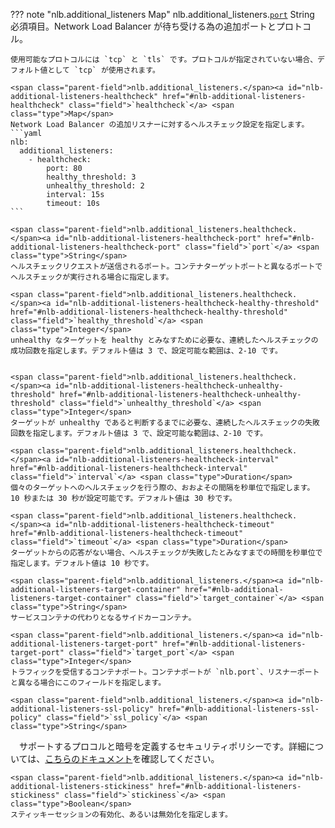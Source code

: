 ??? note "nlb.additional_listeners Map"
    <span class="parent-field">nlb.additional_listeners.</span><a id="nlb-additional-listeners-port" href="#nlb-additional-listeners-port" class="field">`port`</a> <span class="type">String</span>  
    必須項目。Network Load Balancer が待ち受ける為の追加ポートとプロトコル。
    
    使用可能なプロトコルには `tcp` と `tls` です。プロトコルが指定されていない場合、デフォルト値として `tcp` が使用されます。
    
    <span class="parent-field">nlb.additional_listeners.</span><a id="nlb-additional-listeners-healthcheck" href="#nlb-additional-listeners-healthcheck" class="field">`healthcheck`</a> <span class="type">Map</span>
    Network Load Balancer の追加リスナーに対するヘルスチェック設定を指定します。
    ```yaml
    nlb:
      additional_listeners:
        - healthcheck:
            port: 80
            healthy_threshold: 3
            unhealthy_threshold: 2
            interval: 15s
            timeout: 10s
    ```
    
    <span class="parent-field">nlb.additional_listeners.healthcheck.</span><a id="nlb-additional-listeners-healthcheck-port" href="#nlb-additional-listeners-healthcheck-port" class="field">`port`</a> <span class="type">String</span>  
    ヘルスチェックリクエストが送信されるポート。コンテナターゲットポートと異なるポートでヘルスチェックが実行される場合に指定します。
    
    <span class="parent-field">nlb.additional_listeners.healthcheck.</span><a id="nlb-additional-listeners-healthcheck-healthy-threshold" href="#nlb-additional-listeners-healthcheck-healthy-threshold" class="field">`healthy_threshold`</a> <span class="type">Integer</span>  
    unhealthy なターゲットを healthy とみなすために必要な、連続したヘルスチェックの成功回数を指定します。デフォルト値は 3 で、設定可能な範囲は、2-10 です。
    

    <span class="parent-field">nlb.additional_listeners.healthcheck.</span><a id="nlb-additional-listeners-healthcheck-unhealthy-threshold" href="#nlb-additional-listeners-healthcheck-unhealthy-threshold" class="field">`unhealthy_threshold`</a> <span class="type">Integer</span>  
    ターゲットが unhealthy であると判断するまでに必要な、連続したヘルスチェックの失敗回数を指定します。デフォルト値は 3 で、設定可能な範囲は、2-10 です。
    
    <span class="parent-field">nlb.additional_listeners.healthcheck.</span><a id="nlb-additional-listeners-healthcheck-interval" href="#nlb-additional-listeners-healthcheck-interval" class="field">`interval`</a> <span class="type">Duration</span>  
    個々のターゲットへのヘルスチェックを行う際の、おおよその間隔を秒単位で指定します。 10 秒または 30 秒が設定可能です。デフォルト値は 30 秒です。
    
    <span class="parent-field">nlb.additional_listeners.healthcheck.</span><a id="nlb-additional-listeners-healthcheck-timeout" href="#nlb-additional-listeners-healthcheck-timeout" class="field">`timeout`</a> <span class="type">Duration</span>  
    ターゲットからの応答がない場合、ヘルスチェックが失敗したとみなすまでの時間を秒単位で指定します。デフォルト値は 10 秒です。
    
    <span class="parent-field">nlb.additional_listeners.</span><a id="nlb-additional-listeners-target-container" href="#nlb-additional-listeners-target-container" class="field">`target_container`</a> <span class="type">String</span>  
    サービスコンテナの代わりとなるサイドカーコンテナ。
    
    <span class="parent-field">nlb.additional_listeners.</span><a id="nlb-additional-listeners-target-port" href="#nlb-additional-listeners-target-port" class="field">`target_port`</a> <span class="type">Integer</span>  
    トラフィックを受信するコンテナポート。コンテナポートが `nlb.port`、リスナーポートと異なる場合にこのフィールドを指定します。
    
    <span class="parent-field">nlb.additional_listeners.</span><a id="nlb-additional-listeners-ssl-policy" href="#nlb-additional-listeners-ssl-policy" class="field">`ssl_policy`</a> <span class="type">String</span> 
  　サポートするプロコルと暗号を定義するセキュリティポリシーです。詳細については、[こちらのドキュメント](https://docs.aws.amazon.com/ja_jp/elasticloadbalancing/latest/network/create-tls-listener.html#describe-ssl-policies)を確認してください。
    
    <span class="parent-field">nlb.additional_listeners.</span><a id="nlb-additional-listeners-stickiness" href="#nlb-additional-listeners-stickiness" class="field">`stickiness`</a> <span class="type">Boolean</span>  
    スティッキーセッションの有効化、あるいは無効化を指定します。
